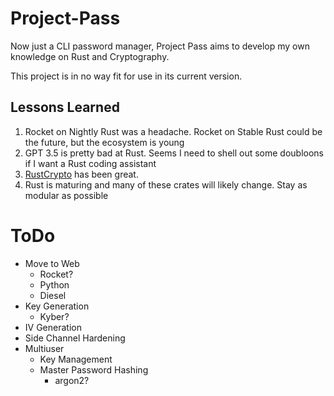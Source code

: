 # Project-Pass
Now just a CLI password manager, Project Pass aims to develop my own knowledge on Rust and Cryptography.

This project is in no way fit for use in its current version.


## Lessons Learned
1. Rocket on Nightly Rust was a headache. Rocket on Stable Rust could be the future, but the ecosystem is young
2. GPT 3.5 is pretty bad at Rust. Seems I need to shell out some doubloons if I want a Rust coding assistant
3. [RustCrypto](https://github.com/RustCrypto) has been great.
4. Rust is maturing and many of these crates will likely change. Stay as modular as possible



# ToDo
- Move to Web
  - Rocket?
  - Python
  - Diesel
- Key Generation
  - Kyber?
- IV Generation
- Side Channel Hardening
- Multiuser
  - Key Management
  - Master Password Hashing
    - argon2?
   

